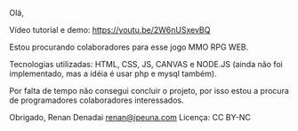 Olá,

Vídeo tutorial e demo: https://youtu.be/2W6nUSxevBQ

Estou procurando colaboradores para esse jogo MMO RPG WEB.

Tecnologias utilizadas: HTML, CSS, JS, CANVAS e NODE.JS (ainda não foi implementado, mas a idéia é usar php e mysql também).

Por falta de tempo não consegui concluir o projeto, por isso estou a procura de programadores colaboradores interessados.

Obrigado,
Renan Denadai
renan@ipeuna.com
Licença: CC BY-NC
